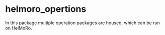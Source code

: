# helmoro_opertions

In this package multiple operation packages are housed, which can be run on HelMoRo.